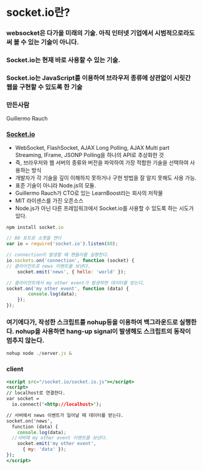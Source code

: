 ﻿# socket.io란?

### websocket은 다가올 미래의 기술. 아직 인터넷 기업에서 시범적으로라도 써 볼 수 있는 기술이 아니다.

### Socket.io는 현재 바로 사용할 수 있는 기술.

### Socket.io는 JavaScript를 이용하여 브라우저 종류에 상관없이 시릿간 웹을 구현할 수 있도록 한 기술

### 만든사람

Guillermo Rauch

### [Socket.io](http://Socket.io)

-   WebSocket, FlashSocket, AJAX Long Polling, AJAX Multi part Streaming, IFrame, JSONP Polling을 하나의 API로 추상화한 것
-   즉, 브라우저와 웹 서버의 종류와 버전을 파악하여 가장 적합한 기술을 선택하여 사용하는 방식
-   개발자가 각 기술을 깊이 이해하지 못하거나 구현 방법을 잘 알지 못해도 사용 가능.
-   표준 기술이 아니라 Node.js의 모듈.
-   Guillermo Rauch가 CTO로 있는 LearnBoost라는 회사의 저작물
-   MIT 라이센스를 가진 오픈소스
-   Node.js가 아닌 다른 프레임워크에서 Socket.io를 사용할 수 있도록 하는 시도가 있다.

```jsx
npm install socket.io

```

```jsx
// 80 포트로 소켓을 연다
var io = require('socket.io').listen(80);

// connection이 발생할 때 핸들러를 실행한다.
io.sockets.on('connection', function (socket) {  
// 클라이언트로 news 이벤트를 보낸다.
    socket.emit('news', { hello: 'world' });

// 클라이언트에서 my other event가 발생하면 데이터를 받는다.
socket.on('my other event', function (data) {  
        console.log(data);
    });
});

```

### 여기에다가, 작성한 스크립트를 nohup등을 이용하여 백그라운드로 실행한다. nohup을 사용하면 hang-up signal이 발생해도 스크립트의 동작이 멈추지 않는다.

```jsx
nohup node ./server.js &

```

### client

```jsx
<script src="/socket.io/socket.io.js"></script>  
<script>  
// localhost로 연결한다.
var socket =  
  io.connect('<http://localhost>');

// 서버에서 news 이벤트가 일어날 때 데이터를 받는다.
socket.on('news',  
  function (data) {
    console.log(data);
  //서버에 my other event 이벤트를 보낸다.
    socket.emit('my other event', 
      { my: 'data' });
});
</script>

```
